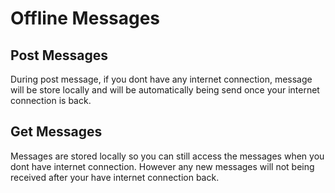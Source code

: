 # Offline Messages

## Post Messages
During post message, if you dont have any internet connection, message will be
store locally and will be automatically being send once your internet connection
is back.

## Get Messages
Messages are stored locally so you can still access the messages when you dont
have internet connection. However any new messages will not being received
after your have internet connection back.
